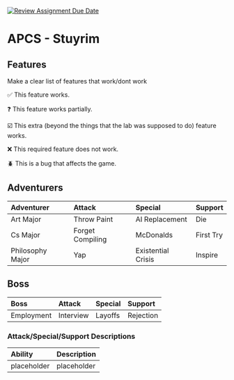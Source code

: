[![Review Assignment Due Date](https://classroom.github.com/assets/deadline-readme-button-22041afd0340ce965d47ae6ef1cefeee28c7c493a6346c4f15d667ab976d596c.svg)](https://classroom.github.com/a/KprAwj1n)
# APCS - Stuyrim

## Features

Make a clear list of features that work/dont work

:white_check_mark: This feature works.

:question: This feature works partially.

:ballot_box_with_check: This extra (beyond the things that the lab was supposed to do) feature works.

:x: This required feature does not work.

:beetle: This is a bug that affects the game.


## Adventurers
| Adventurer       | Attack            | Special            | Support   |
| :--------------- | :---------------- | :----------------- | :-------- |
| Art Major        | Throw Paint       | AI Replacement     | Die       |
| Cs Major         | Forget Compiling  | McDonalds          | First Try |
| Philosophy Major | Yap               | Existential Crisis | Inspire   |

## Boss
| Boss       | Attack      | Special     | Support     |
| :--------- | :---------- | :---------- | :---------- |
| Employment | Interview   | Layoffs     | Rejection   |

### Attack/Special/Support Descriptions
| Ability     | Description |
| :---------- | :---------- |
| placeholder | placeholder |
